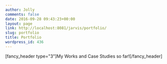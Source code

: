 ```yaml
---
author: Jolly
comments: false
date: 2016-09-28 09:43:23+00:00
layout: page
link: http://localhost:8081/jarvis/portfolio/
slug: portfolio
title: Portfolio
wordpress_id: 436
---
```


[fancy_header type="3"]My Works and Case Studies so far![/fancy_header]
